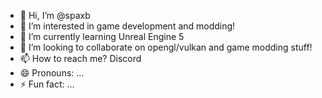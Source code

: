 - 👋 Hi, I’m @spaxb
- 👀 I’m interested in game development and modding!
- 🌱 I’m currently learning Unreal Engine 5
- 💞️ I’m looking to collaborate on opengl/vulkan and game modding stuff!
- 📫 How to reach me? Discord
- 😄 Pronouns: ...
- ⚡ Fun fact: ...

<!---
spaxb/spaxb is a ✨ special ✨ repository because its `README.md` (this file) appears on your GitHub profile.
You can click the Preview link to take a look at your changes.
--->
